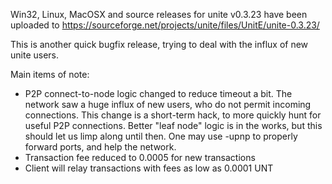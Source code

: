 Win32, Linux, MacOSX and source releases for unite v0.3.23 have been uploaded to
https://sourceforge.net/projects/unite/files/UnitE/unite-0.3.23/

This is another quick bugfix release, trying to deal with the influx of new unite users.

Main items of note:

* P2P connect-to-node logic changed to reduce timeout a bit.  The network saw a huge influx of new users, who do not permit incoming connections.  This change is a short-term hack, to more quickly hunt for useful P2P connections.  Better "leaf node" logic is in the works, but this should let us limp along until then.  One may use -upnp to properly forward ports, and help the network.
* Transaction fee reduced to 0.0005 for new transactions
* Client will relay transactions with fees as low as 0.0001 UNT
